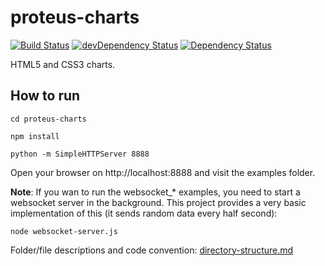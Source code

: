 # proteus-charts 
[![Build Status](https://travis-ci.org/proteus-h2020/proteus-charts.svg?branch=development)](https://travis-ci.org/proteus-h2020/proteus-charts)
[![devDependency Status](https://david-dm.org/proteus-h2020/proteus-charts/dev-status.svg)](https://david-dm.org/0xNacho/proteus-charts#info=devDependencies)
[![Dependency Status](https://david-dm.org/proteus-h2020/proteus-charts.svg)](https://david-dm.org/0xNacho/proteus-charts)

HTML5 and CSS3 charts.


## How to run
`cd proteus-charts`

`npm install`

`python -m SimpleHTTPServer 8888`

Open your browser on http://localhost:8888 and visit the examples folder.

**Note**: If you wan to run the websocket_* examples, you need to start a websocket server in the background. This project provides a very basic implementation of this (it sends random data every half second):

`node websocket-server.js`



Folder/file descriptions and code convention: [directory-structure.md](https://github.com/PROTEUS-H2020/proteus-graphs/blob/master/directory-structure.md) 
